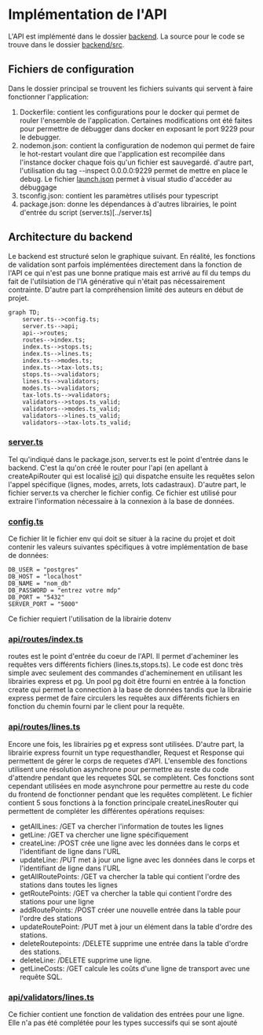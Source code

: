 # Implémentation de l'API

L'API est implémenté dans le dossier [backend](../../backend). La source pour le code se trouve dans le dossier [backend/src](../../backend/src). 
## Fichiers de configuration
Dans le dossier principal se trouvent les fichiers suivants qui servent à faire fonctionner l'application:
1. Dockerfile: contient les configurations pour le docker qui permet de rouler l'ensemble de l'application. Certaines modifications ont été faites pour permettre de débugger dans docker en exposant le port 9229 pour le debugger.
2. nodemon.json: contient la configuration de nodemon qui permet de faire le hot-restart voulant dire que l'application est recompilée dans l'instance docker chaque fois qu'un fichier est sauvegardé. d'autre part, l'utilisation du tag --inspect 0.0.0.0:9229 permet de mettre en place le debug. Le fichier [launch.json](../../.vscode/launch.json) permet à visual studio d'accéder au débuggage
3. tsconfig.json: contient les paramètres utilisés pour typescript
4. package.json: donne les dépendances à d'autres librairies, le point d'entrée du script (server.ts)[../server.ts]

## Architecture du backend

Le backend est structuré selon le graphique suivant. En réalité, les fonctions de validation sont parfois implémentées directement dans la fonction de l'API ce qui n'est pas une bonne pratique mais est arrivé au fil du temps du fait de l'utilsiation de l'IA générative qui n'était pas nécessairement contrainte. D'autre part la compréhension limité des auteurs en début de projet.
```mermaid
graph TD;
    server.ts-->config.ts;
    server.ts-->api;
    api-->routes;
    routes-->index.ts;
    index.ts-->stops.ts;
    index.ts-->lines.ts;
    index.ts-->modes.ts;
    index.ts-->tax-lots.ts;
    stops.ts-->validators;
    lines.ts-->validators;
    modes.ts-->validators;
    tax-lots.ts-->validators;
    validators-->stops.ts_valid;
    validators-->modes.ts_valid;
    validators-->lines.ts_valid;
    validators-->tax-lots.ts_valid;
```
### [server.ts](../../backend/src/server.ts)
Tel qu'indiqué dans le package.json, server.ts est le point d'entrée dans le backend. C'est la qu'on créé le router pour l'api (en apellant à createApiRouter qui est localisé [ici](../../backend/src/api/routes/index.ts)) qui dispatche ensuite les requêtes selon l'appel spécifique (lignes, modes, arrets, lots cadastraux). D'autre part, le fichier server.ts va chercher le fichier config. Ce fichier est utilisé pour extraire l'information nécessaire à la connexion à la base de données.

### [config.ts](../../backend/src/config.ts)
Ce fichier lit le fichier env qui doit se situer à la racine du projet et doit contenir les valeurs suivantes spécifiques à votre implémentation de base de données:
```
DB_USER = "postgres"
DB_HOST = "localhost"
DB_NAME = "nom_db"
DB_PASSWORD = "entrez votre mdp"
DB_PORT = "5432"
SERVER_PORT = "5000"
```
Ce fichier requiert l'utilisation de la librairie dotenv

### [api/routes/index.ts](../../backend/src/api/routes/index.ts)
routes est le point d'entrée du coeur de l'API. Il permet d'acheminer les requêtes vers différents fichiers (lines.ts,stops.ts). Le code est donc très simple avec seulement des commandes d'acheminement en utilisant les librairies express et pg. Un pool pg doit être fourni en entrée à la fonction create qui permet la connection à la base de données tandis que la librairie express permet de faire circulers les requêtes aux différents fichiers en fonction du chemin fourni par le client pour la requête.

### [api/routes/lines.ts](../../backend/src/api/routes/lines.ts)
Encore une fois, les librairies pg et express sont utilisées. D'autre part, la librairie express fournit un type requesthandler, Request et Response qui permettent de gérer le corps de requetes d'API. L'ensemble des fonctions utilisent une résolution asynchrone pour permettre au reste du code d'attendre pendant que les requetes SQL se complètent. Ces fonctions sont cependant utilisées en mode asynchrone pour permettre au reste du code du frontend de fonctionner pendant que les requêtes complètent. Le fichier contient 5 sous fonctions à la fonction principale createLinesRouter qui permettent de compléter les différentes opérations requises:
- getAllLines: /GET va chercher l'information de toutes les lignes
- getLine: /GET va chercher une ligne spécifiquement
- createLine: /POST crée une ligne avec les données dans le corps et l'identifiant de ligne dans l'URL
- updateLine: /PUT met à jour une ligne avec les données dans le corps et l'identifiant de ligne dans l'URL
- getAllRoutePoints: /GET va chercher la table qui contient l'ordre des stations dans toutes les lignes
- getRoutePoints: /GET va chercher la table qui contient l'ordre des stations pour une ligne
- addRoutePoints: /POST créer une nouvelle entrée dans la table pour l'ordre des stations
- updateRoutePoint: /PUT met à jour un élément dans la table d'ordre des stations.
- deleteRoutepoints: /DELETE supprime une entrée dans la table d'ordre des stations.
- deleteLine: /DELETE supprime une ligne. 
- getLineCosts: /GET calcule les coûts d'une ligne de transport avec une requête SQL.
### [api/validators/lines.ts](../../backend/src/api/validators/lines.ts)
Ce fichier contient une fonction de validation des entrées pour une ligne. Elle n'a pas été complétée pour les types successifs qui se sont ajouté
